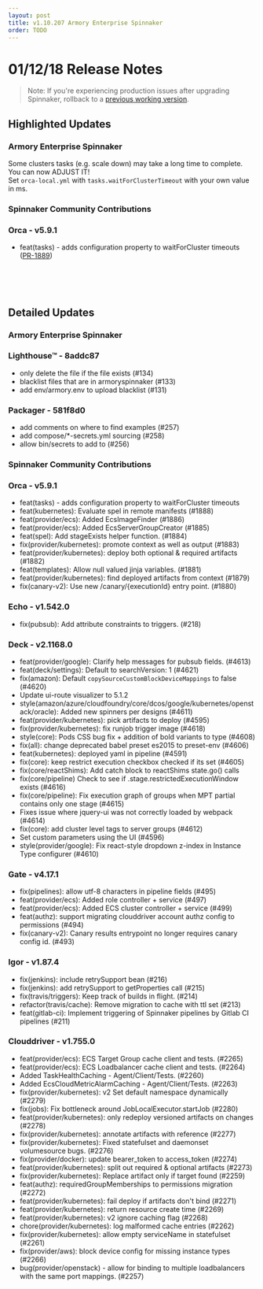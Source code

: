 ```yaml
---
layout: post
title: v1.10.207 Armory Enterprise Spinnaker
order: TODO
---
```


# 01/12/18 Release Notes


> Note: If you're experiencing production issues after upgrading Spinnaker, rollback to a [previous working version](http://docs.armory.io/admin-guides/troubleshooting/#i-upgraded-spinnaker-and-it-is-no-longer-responding-how-do-i-rollback).

## Highlighted Updates
### Armory Enterprise Spinnaker

Some clusters tasks (e.g. scale down) may take a long time to complete. You can now ADJUST IT!  
Set `orca-local.yml` with `tasks.waitForClusterTimeout` with your own value in ms.


###  Spinnaker Community Contributions
### Orca  - v5.9.1
 - feat(tasks) - adds configuration property to waitForCluster timeouts ([PR-1889](https://github.com/spinnaker/orca/pull/1889))




<br><br><br>
## Detailed Updates
### Armory Enterprise Spinnaker
### Lighthouse&trade; - 8addc87
 - only delete the file if the file exists (#134)
 - blacklist files that are in armoryspinnaker (#133)
 - add env/armory.env to upload blacklist (#131)

### Packager - 581f8d0
 - add comments on where to find examples (#257)
 - add compose/*-secrets.yml sourcing (#258)
 - allow bin/secrets to add to (#256)


###  Spinnaker Community Contributions
### Orca  - v5.9.1
 - feat(tasks) - adds configuration property to waitForCluster timeouts
 - feat(kubernetes): Evaluate spel in remote manifests (#1888)
 - feat(provider/ecs): Added EcsImageFinder (#1886)
 - feat(provider/ecs): Added EcsServerGroupCreator (#1885)
 - feat(spel): Add stageExists helper function. (#1884)
 - fix(provider/kubernetes): promote context as well as output (#1883)
 - feat(provider/kubernetes): deploy both optional & required artifacts (#1882)
 - feat(templates): Allow null valued jinja variables. (#1881)
 - feat(provider/kubernetes): find deployed artifacts from context (#1879)
 - fix(canary-v2): Use new /canary/{executionId} entry point. (#1880)

### Echo  - v1.542.0
 - fix(pubsub): Add attribute constraints to triggers. (#218)

### Deck  - v2.1168.0
 - feat(provider/google): Clarify help messages for pubsub fields. (#4613)
 - feat(deck/settings): Default to searchVersion: 1 (#4621)
 - fix(amazon): Default `copySourceCustomBlockDeviceMappings` to false (#4620)
 - Update ui-route visualizer to 5.1.2
 - style(amazon/azure/cloudfoundry/core/dcos/google/kubernetes/openstack/oracle): Added new spinners per designs (#4611)
 - feat(provider/kubernetes): pick artifacts to deploy (#4595)
 - fix(provider/kubernetes): fix runjob trigger image (#4618)
 - style(core): Pods CSS bug fix + addition of bold variants to type (#4608)
 - fix(all): change deprecated babel preset es2015 to preset-env (#4606)
 - feat(kubernetes): deployed yaml in pipeline (#4591)
 - fix(core): keep restrict execution checkbox checked if its set (#4605)
 - fix(core/reactShims): Add catch block to reactShims state.go() calls
 - fix(core/pipeline) Check to see if .stage.restrictedExecutionWindow exists (#4616)
 - fix(core/pipeline): Fix execution graph of groups when MPT partial contains only one stage (#4615)
 - Fixes issue where jquery-ui was not correctly loaded by webpack (#4614)
 - fix(core): add cluster level tags to server groups (#4612)
 - Set custom parameters using the UI (#4596)
 - style(provider/google): Fix react-style dropdown z-index in Instance Type configurer (#4610)

### Gate  - v4.17.1
 - fix(pipelines): allow utf-8 characters in pipeline fields (#495)
 - feat(provider/ecs): Added role controller + service (#497)
 - feat(provider/ecs): Added ECS cluster controller + service (#499)
 - feat(authz): support migrating clouddriver account authz config to permissions (#494)
 - fix(canary-v2): Canary results entrypoint no longer requires canary config id. (#493)

### Igor  - v1.87.4
 - fix(jenkins): include retrySupport bean (#216)
 - fix(jenkins): add retrySupport to getProperties call (#215)
 - fix(travis/triggers): Keep track of builds in flight. (#214)
 - refactor(travis/cache): Remove migration to cache with ttl set (#213)
 - feat(gitlab-ci): Implement triggering of Spinnaker pipelines by Gitlab CI pipelines (#211)

### Clouddriver  - v1.755.0
 - feat(provider/ecs): ECS Target Group cache client and tests. (#2265)
 - feat(provider/ecs): ECS Loadbalancer cache client and tests. (#2264)
 - Added TaskHealthCaching - Agent/Client/Tests. (#2260)
 - Added EcsCloudMetricAlarmCaching - Agent/Client/Tests. (#2263)
 - fix(provider/kubernetes): v2 Set default namespace dynamically (#2279)
 - fix(jobs): Fix bottleneck around JobLocalExecutor.startJob (#2280)
 - feat(provider/kubernetes): only redeploy versioned artifacts on changes (#2278)
 - fix(provider/kubernetes): annotate artifacts with reference (#2277)
 - fix(provider/kubernetes): Fixed statefulset and daemonset volumesource bugs. (#2276)
 - fix(provider/docker): update bearer_token to access_token (#2274)
 - feat(provider/kubernetes): split out required & optional artifacts (#2273)
 - fix(provider/kubernetes): Replace artifact only if target found (#2259)
 - feat(authz): requiredGroupMemberships to permissions migration (#2272)
 - feat(provider/kubernetes): fail deploy if artifacts don't bind (#2271)
 - feat(provider/kubernetes): return resource create time (#2269)
 - feat(provider/kubernetes): v2 ignore caching flag (#2268)
 - chore(provider/kubernetes): log malformed cache entries (#2262)
 - fix(provider/kubernetes): allow empty serviceName in statefulset (#2261)
 - fix(provider/aws): block device config for missing instance types (#2266)
 - bug(provider/openstack) - allow for binding to multiple loadbalancers with the same port mappings. (#2257)
